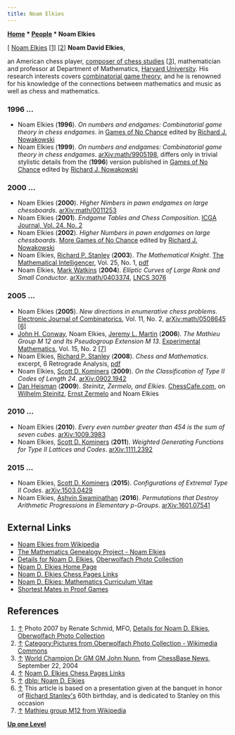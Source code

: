 ```yaml
---
title: Noam Elkies
---
```

**[Home](Home "Home") \* [People](People "People") \* Noam Elkies**



[ [Noam Elkies](https://en.wikipedia.org/wiki/Noam_Elkies) <a id="cite-note-1" href="#cite-ref-1">[1]</a> <a id="cite-note-2" href="#cite-ref-2">[2]</a>
**Noam David Elkies**,  

an American chess player, [composer of chess studies](Chess_Problems,_Compositions_and_Studies "Chess Problems, Compositions and Studies") <a id="cite-note-3" href="#cite-ref-3">[3]</a>, mathematician and professor at Department of Mathematics, [Harvard University](Harvard_University "Harvard University"). His research interests covers [combinatorial game theory](https://en.wikipedia.org/wiki/Combinatorial_game_theory), and he is renowned for his knowledge of the connections between mathematics and music as well as chess and mathematics. 



### 1996 ...


* Noam Elkies (**1996**). *On numbers and endgames: Combinatorial game theory in chess endgames*. in [Games of No Chance](http://library.msri.org/books/Book29/index.html) edited by [Richard J. Nowakowski](Richard_J._Nowakowski "Richard J. Nowakowski")
* Noam Elkies (**1999**). *On numbers and endgames: Combinatorial game theory in chess endgames*. [arXiv:math/9905198](https://arxiv.org/abs/math/9905198), differs only in trivial stylistic details from the (**1996**) version published in [Games of No Chance](http://library.msri.org/books/Book29/index.html) edited by [Richard J. Nowakowski](Richard_J._Nowakowski "Richard J. Nowakowski")


### 2000 ...


* Noam Elkies (**2000**). *Higher Nimbers in pawn endgames on large chessboards*. [arXiv:math/0011253](https://arxiv.org/abs/math/0011253)
* Noam Elkies (**2001**). *Endgame Tables and Chess Composition*. [ICGA Journal, Vol. 24, No. 2](ICGA_Journal#24_2 "ICGA Journal")
* Noam Elkies (**2002**). *Higher Numbers in pawn endgames on large chessboards*. [More Games of No Chance](http://library.msri.org/books/Book42/) edited by [Richard J. Nowakowski](Richard_J._Nowakowski "Richard J. Nowakowski")
* Noam Elkies, [Richard P. Stanley](Mathematician#RPStanley "Mathematician") (**2003**). *The Mathematical Knight*. [The Mathematical Intelligencer](https://en.wikipedia.org/wiki/The_Mathematical_Intelligencer), Vol. 25, No. 1, [pdf](http://www.math.harvard.edu/%7Eelkies/knight.pdf)
* Noam Elkies, [Mark Watkins](Mark_Watkins "Mark Watkins") (**2004**). *Elliptic Curves of Large Rank and Small Conductor*. [arXiv:math/0403374](http://arxiv.org/abs/math/0403374), [LNCS 3076](http://www.springer.com/mathematics/numbers/book/978-3-540-22156-2)


### 2005 ...


* Noam Elkies (**2005**). *New directions in enumerative chess problems*. [Electronic Journal of Combinatorics](https://en.wikipedia.org/wiki/Electronic_Journal_of_Combinatorics), Vol. 11, No. 2, [arXiv:math/0508645](https://arxiv.org/abs/math/0508645) <a id="cite-note-6" href="#cite-ref-6">[6]</a>
* [John H. Conway](John_H._Conway "John H. Conway"), Noam Elkies, [Jeremy L. Martin](http://www.math.ku.edu/~jmartin/) (**2006**). *The Mathieu Group M 12 and Its Pseudogroup Extension M 13*. [Experimental Mathematics](https://en.wikipedia.org/wiki/Experimental_Mathematics_%28journal%29), Vol. 15, No. 2 <a id="cite-note-7" href="#cite-ref-7">[7]</a>
* Noam Elkies, [Richard P. Stanley](Mathematician#RPStanley "Mathematician") (**2008**). *Chess and Mathematics*. excerpt, 6 Retrograde Analysis, [pdf](http://www-math.mit.edu/%7Erstan/chess/spg.pdf)
* Noam Elkies, [Scott D. Kominers](https://dblp.uni-trier.de/pers/hd/k/Kominers:Scott_Duke) (**2009**). *On the Classification of Type II Codes of Length 24*. [arXiv:0902.1942](https://arxiv.org/abs/0902.1942)
* [Dan Heisman](Dan_Heisman "Dan Heisman") (**2009**). *Steinitz, Zermelo, and Elkies*. [ChessCafe.com](https://en.wikipedia.org/wiki/ChessCafe.com), on [Wilhelm Steinitz](https://en.wikipedia.org/wiki/Wilhelm_Steinitz), [Ernst Zermelo](Ernst_Zermelo "Ernst Zermelo") and Noam Elkies


### 2010 ...


* Noam Elkies (**2010**). *Every even number greater than 454 is the sum of seven cubes*. [arXiv:1009.3983](https://arxiv.org/abs/1009.3983)
* Noam Elkies, [Scott D. Kominers](https://dblp.uni-trier.de/pers/hd/k/Kominers:Scott_Duke) (**2011**). *Weighted Generating Functions for Type II Lattices and Codes*. [arXiv:1111.2392](https://arxiv.org/abs/1111.2392)


### 2015 ...


* Noam Elkies, [Scott D. Kominers](https://dblp.uni-trier.de/pers/hd/k/Kominers:Scott_Duke) (**2015**). *Configurations of Extremal Type II Codes*. [arXiv:1503.0429](https://arxiv.org/abs/1503.04297)
* Noam Elkies, [Ashvin Swaminathan](https://dblp.uni-trier.de/pers/hd/s/Swaminathan:Ashvin_A=) (**2016**). *Permutations that Destroy Arithmetic Progressions in Elementary p-Groups*. [arXiv:1601.07541](https://arxiv.org/abs/1601.07541)


## External Links


* [Noam Elkies from Wikipedia](https://en.wikipedia.org/wiki/Noam_Elkies)
* [The Mathematics Genealogy Project - Noam Elkies](http://genealogy.math.ndsu.nodak.edu/id.php?id=22514)
* [Details for Noam D. Elkies](http://owpdb.mfo.de/person_detail?id=8109), [Oberwolfach Photo Collection](https://en.wikipedia.org/wiki/Mathematical_Research_Institute_of_Oberwolfach)
* [Noam D. Elkies Home Page](http://www.math.harvard.edu/%7Eelkies/)
* [Noam D. Elkies Chess Pages Links](http://www.math.harvard.edu/%7Eelkies/chess.html)
* [Noam D. Elkies: Mathematics Curriculum Vitae](http://www.math.harvard.edu/~elkies/math_cv.html)
* [Shortest Mates in Proof Games](http://www.janko.at/Retros/Records/ShortestMate/Type2/index.htm)


## References


1. <a id="cite-ref-1" href="#cite-note-1">↑</a> Photo 2007 by Renate Schmid, MFO, [Details for Noam D. Elkies](http://owpdb.mfo.de/person_detail?id=8109), [Oberwolfach Photo Collection](https://en.wikipedia.org/wiki/Mathematical_Research_Institute_of_Oberwolfach)
2. <a id="cite-ref-2" href="#cite-note-2">↑</a> [Category:Pictures from Oberwolfach Photo Collection - Wikimedia Commons](http://commons.wikimedia.org/w/index.php?title=Category:Pictures_from_Oberwolfach_Photo_Collection&filefrom=Kohnen+winfried.jpg#mw-category-media)
3. <a id="cite-ref-3" href="#cite-note-3">↑</a> [World Champion Dr GM GM John Nunn](http://www.chessbase.com/newsdetail.asp?newsid=1919), from [ChessBase News](ChessBase "ChessBase"), September 22, 2004
4. <a id="cite-ref-4" href="#cite-note-4">↑</a> [Noam D. Elkies Chess Pages Links](http://www.math.harvard.edu/%7Eelkies/chess.html)
5. <a id="cite-ref-5" href="#cite-note-5">↑</a> [dblp: Noam D. Elkies](http://www.informatik.uni-trier.de/~ley/pers/hd/e/Elkies:Noam_D=.html)
6. <a id="cite-ref-6" href="#cite-note-6">↑</a> This article is based on a presentation given at the banquet in honor of [Richard Stanley's](Mathematician#RPStanley "Mathematician") 60th birthday, and is dedicated to Stanley on this occasion
7. <a id="cite-ref-7" href="#cite-note-7">↑</a> [Mathieu group M12 from Wikipedia](https://en.wikipedia.org/wiki/Mathieu_group_M12)

**[Up one Level](People "People")**







 
